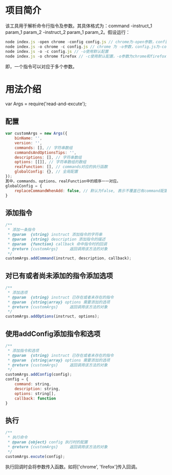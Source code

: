 # 项目简介
该工具用于解析命令行指令及参数。其具体格式为：command -instruct_1 param_1 param_2 -instruct_2 param_1 param_2。假设运行：
```javascript
node index.js -open chrome -config config.js // chrome为-open参数，config.js为-config参数
node index.js -o chrome -c config.js // chrome 为 -o参数，config.js为-config参数
node index.js -o -c config.js // -o使用默认配置
node index.js -o chrome firefox // -c使用默认配置，-o参数为chrome和firefox
```
即，一个指令可以对应于多个参数。
# 用法介绍
var Args = require('read-and-excute');

## 配置
```javascript
var customArgs = new Args({
    binName: '',
    version: '',
    commands: [], // 字符串数组
    commandsAndOptionsTips: '',
    descriptions: [], // 字符串数组
    options: [[]], // 字符串数组的数组
    realFunction: [], // commands对应的执行函数
    globalConfig: {}, // 全局配置
});
其中，commands、options、realFunction中的顺序一一对应。
globalConfig = {
    replaceCommandWhenAdd: false, // 默认为false, 表示不覆盖已有command配置。若使用默认设置，当对已有command配置进行addCommand时会报错
}
```

## 添加指令
```javascript
/**
 * 添加一条指令
 * @param  {string} instruct 添加指令的字符串
 * @param  {string} description 添加指令的描述
 * @param  {function} callback 命中指令时的回调
 * @return {customArgs}     返回调用该方法的对象
 */
customArgs.addCommand(instruct, description, callback);
```

## 对已有或者尚未添加的指令添加选项
```javascript
/**
 * 添加选项
 * @param  {string} instruct 已存在或者未存在的指令
 * @param  {string|array} options 需要添加的选项
 * @return {customArgs}     返回调用该方法的对象
 */
customArgs.addOptions(instruct, options);
```

## 使用addConfig添加指令和选项
```javascript
/**
 * 添加指令和选项
 * @param  {string} instruct 已存在或者未存在的指令
 * @param  {string|array} options 需要添加的选项
 * @return {customArgs}     返回调用该方法的对象
 */
customArgs.addConfig(config);
config = {
    command: string,
    description: string,
    options: string[],
    callback: function
}
```


## 执行
```javascript
/**
 * 执行命令
 * @param {object} config 执行时的配置
 * @return {customArgs}     返回调用该方法的对象
 */
customArgs.excute(config);
```
执行回调时会将参数传入函数。如将['chrome', 'firefox']传入回调。

